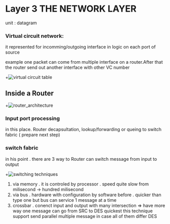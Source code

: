 # Layer 3 THE NETWORK LAYER
unit : datagram

### Virtual circuit network: 
it represented for incomming/outgoing interface in logic on each port of source

example one packet can come from multiple interface on a router.After that the router send out another interface with other VC number

+![virtual circuit table]({{site.baseurl}}/assets/img/virtual_circuit_table.png)

## Inside a Router 

+![router_architecture]({{site.baseurl}}/assets/img/router_architecture.png)

### Input port processing
in this place. Router decapsultation, lookup/forwarding  or queing to switch fabric ( prepare next step)

### switch fabric
in his point . there are 3 way to Router can switch message from input to output 

+![switching techniques]({{site.baseurl}}/assets/img/switching_techniques.png)
1. via memory . it is controled by processor . speed quite slow from milisecond -> hundred milisecond
2. via bus . hardware with configuration by software before . quicker than type one but bus can service 1 message at a time
3. crossbar . conenct input and output with many intersection => have more way one message can go from SRC to DES quickest this technique support send parallel multiple message in case all of them differ DES




